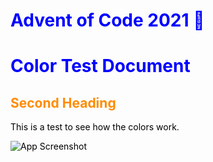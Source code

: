 # Advent of Code 2021 🎄
<style>
H1{color:Blue !important;}
H2{color:DarkOrange !important;}
p{color:Black !important;}
</style>

# Color Test Document

## Second Heading

This is a test to see how the colors work.

![App Screenshot](https://blog.pythondiscord.com/content/images/size/w2000/2021/03/AoC_banner.png)
